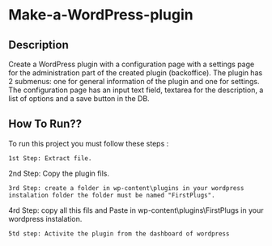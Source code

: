 # Make-a-WordPress-plugin

## Description
Create a WordPress plugin with a configuration page with a settings page for the administration part of the created plugin (backoffice). The plugin has 2 submenus: one for general information of the plugin and one for settings. The configuration page has an input text field, textarea for the description, a list of options and a save button in the DB.

## How To Run??

To run this project you must follow these steps :

```
1st Step: Extract file.

```
2nd Step: Copy the plugin fils.

```
3rd Step: create a folder in wp-content\plugins in your wordpress instalation folder the folder must be named "FirstPlugs".

```
4rd Step: copy all this fils and Paste in wp-content\plugins\FirstPlugs in your wordpress instalation.

```
5td step: Activite the plugin from the dashboard of wordpress

```
